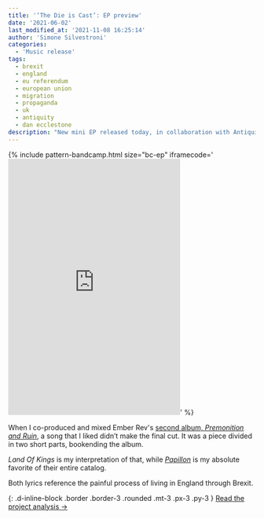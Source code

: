 ```yaml
---
title: '‘The Die is Cast’: EP preview'
date: '2021-06-02'
last_modified_at: '2021-11-08 16:25:14'
author: 'Simone Silvestroni'
categories:
  - 'Music release'
tags:
  - brexit  
  - england
  - eu referendum
  - european union
  - migration
  - propaganda
  - uk
  - antiquity
  - dan ecclestone
description: "New mini EP released today, in collaboration with Antiquity. Introducing topics from the next concept album."
---
```

{% include pattern-bandcamp.html size="bc-ep" iframecode='<iframe style="border: 0; width: 350px; height: 522px;" src="https://bandcamp.com/EmbeddedPlayer/album=367059768/size=large/bgcol=ffffff/linkcol=333333/transparent=true/" seamless><a href="https://minutestomidnight.bandcamp.com/album/the-die-is-cast-ep">The Die Is Cast (EP) by Minutes to Midnight + Antiquity</a></iframe>' %}

When I co-produced and mixed Ember Rev's [second album, _Premonition and Ruin_](/work/music-production/premonition-and-ruin/), a song that I liked didn’t make the final cut. It was a piece divided in two short parts, bookending the album. 

_Land Of Kings_ is my interpretation of that, while [_Papillon_](https://emberrev.bandcamp.com/track/papillon) is my absolute favorite of their entire catalog.

Both lyrics reference the painful process of living in England through Brexit.

{: .d-inline-block .border .border-3 .rounded .mt-3 .px-3 .py-3 }
[Read the project analysis →](/work/music/the-die-is-cast/)